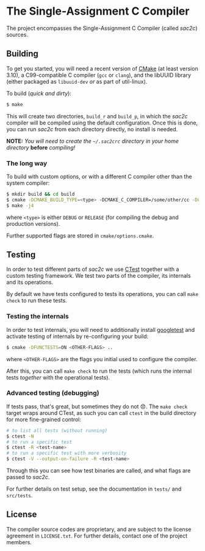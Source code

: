 The Single-Assignment C Compiler
================================

The project encompasses the Single-Assignment C Compiler (called _sac2c_) sources.

Building
--------

To get you started, you will need a recent version of [CMake][cmake] (at least version
3.10), a C99-compatible C compiler (`gcc` or `clang`), and the libUUID library (either
packaged as `libuuid-dev` *or* as part of util-linux).

To build (_quick and dirty_):

```sh
$ make
```

This will create two directories, `build_r` and `build_p`, in which the _sac2c_ compiler
will be compiled using the default configuration. Once this is done, you can run _sac2c_
from each directory directly, no install is needed.

**NOTE:** _You will need to create the `~/.sac2crc` directory in your home directory_
**before** _compiling!_

### The long way

To build with custom options, or with a different C compiler other than the system
compiler:

```sh
$ mkdir build && cd build
$ cmake -DCMAKE_BUILD_TYPE=<type> -DCMAKE_C_COMPILER=/some/other/cc -DCMAKE_CXX_COMPILER=/some/other/c++ -DCUDA=OFF ..
$ make -j4
```
where `<type>` is either `DEBUG` or `RELEASE` (for compiling the debug and production
versions).

Further supported flags are stored in `cmake/options.cmake`.

Testing
-------

In order to test different parts of _sac2c_ we use [CTest][ctest] together with a custom
testing framework.  We test two parts of the compiler, its internals and its operations.

By default we have tests configured to tests its operations, you can call `make check` to
run these tests.

### Testing the internals

In order to test internals, you will need to additionally install [googletest][googt] and
activate testing of internals by re-configuring your build:

```sh
$ cmake -DFUNCTESTS=ON <OTHER-FLAGS> ..
```
where `<OTHER-FLAGS>` are the flags you initial used to configure the compiler.

After this, you can call `make check` to run the tests (which runs the internal tests
_together_ with the operational tests).

### Advanced testing (debugging)

If tests pass, that's great, but sometimes they do not 😞. The `make check` target wraps
around CTest, as such you can call `ctest` in the build directory for more fine-grained
control:

```sh
# to list all tests (without running)
$ ctest -N
# to run a specific test
$ ctest -R <test-name>
# to run a specific test with more verbosity
$ ctest -V --output-on-failure -R <test-name>
```

Through this you can see how test binaries are called, and what flags are passed to
_sac2c_.

For further details on test setup, see the documentation in `tests/` and `src/tests`.

License
-------

The compiler source codes are proprietary, and are subject to the license
agreement in `LICENSE.txt`. For further details, contact one of the project
members.

[cmake]: https://cmake.org/
[ctest]: https://cmake.org/cmake/help/latest/manual/ctest.1.html
[googt]: https://github.com/google/googletest
